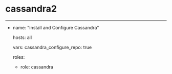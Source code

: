 # cassandra2

---

- name: "Install and Configure Cassandra"

  hosts: all

  vars:
    cassandra_configure_repo: true


  roles:
    - role: cassandra

